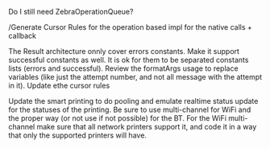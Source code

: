 Do I still need ZebraOperationQueue?

/Generate Cursor Rules for the operation based impl for the native calls + callback


The Result architecture onnly cover errors constants. Make it support successful constants as well. It is ok for them to be separated constants lists (errors and successful). Review the formatArgs usage to replace variables (like just the attempt number, and not all message with the attempt in it). Update ethe cursor rules

Update the smart printing to do pooling and emulate realtime status update for the statuses of the printing. Be sure to use multi-channel for WiFi and the proper way (or not use if not possible) for the BT. For the WiFi multi-channel make sure that all network printers support it, and code it in a way that only the supported printers will have.